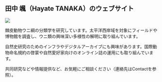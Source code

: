 ## 田中 颯（Hayate TANAKA）のウェブサイト

![](/images/index.jpg "")

棘皮動物ウニ綱の分類学を研究しています。太平洋西岸域を対象にフィールドや博物館を調査し、ウニ類の興味深い多様性の解明に取り組んでいます。

自然史研究のためのインフラやデジタルアーカイブにも興味があります。国際動物命名規約の啓蒙や自然愛好家向けのオンライン誌の運用にも取り組んでいます。

共同研究などや情報提供など、お気軽にご相談ください（連絡先はContactを参照）。
